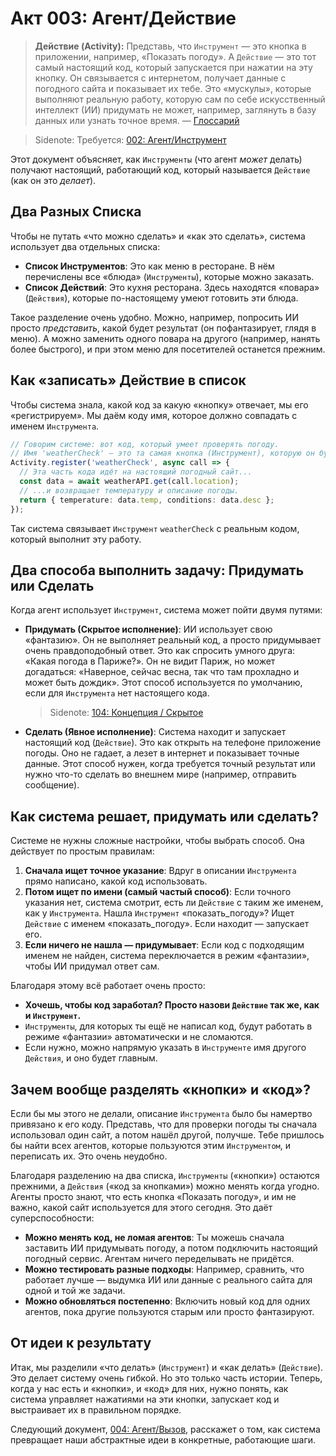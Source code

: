 # Акт 003: Агент/Действие

> **Действие (Activity):** Представь, что `Инструмент` — это кнопка в приложении, например, «Показать погоду». А `Действие` — это тот самый настоящий код, который запускается при нажатии на эту кнопку. Он связывается с интернетом, получает данные с погодного сайта и показывает их тебе. Это «мускулы», которые выполняют реальную работу, которую сам по себе искусственный интеллект (ИИ) придумать не может, например, заглянуть в базу данных или узнать точное время. — [Глоссарий](./000_glossary.md)

> Sidenote: Требуется: [002: Агент/Инструмент](./002_agent_tool.md)
>

Этот документ объясняет, как `Инструменты` (что агент *может* делать) получают настоящий, работающий код, который называется `Действие` (как он это *делает*).

## Два Разных Списка

Чтобы не путать «что можно сделать» и «как это сделать», система использует два отдельных списка:

- **Список Инструментов**: Это как меню в ресторане. В нём перечислены все «блюда» (`Инструменты`), которые можно заказать.
- **Список Действий**: Это кухня ресторана. Здесь находятся «повара» (`Действия`), которые по-настоящему умеют готовить эти блюда.

Такое разделение очень удобно. Можно, например, попросить ИИ просто *представить*, какой будет результат (он пофантазирует, глядя в меню). А можно заменить одного повара на другого (например, нанять более быстрого), и при этом меню для посетителей останется прежним.

## Как «записать» Действие в список

Чтобы система знала, какой код за какую «кнопку» отвечает, мы его «регистрируем». Мы даём коду имя, которое должно совпадать с именем `Инструмента`.

```typescript
// Говорим системе: вот код, который умеет проверять погоду.
// Имя 'weatherCheck' — это та самая кнопка (Инструмент), которую он будет обслуживать.
Activity.register('weatherCheck', async call => {
  // Эта часть кода идёт на настоящий погодный сайт...
  const data = await weatherAPI.get(call.location);
  // ...и возвращает температуру и описание погоды.
  return { temperature: data.temp, conditions: data.desc };
});
```

Так система связывает `Инструмент` `weatherCheck` с реальным кодом, который выполнит эту работу.

## Два способа выполнить задачу: Придумать или Сделать

Когда агент использует `Инструмент`, система может пойти двумя путями:

- **Придумать (Скрытое исполнение)**: ИИ использует свою «фантазию». Он не выполняет реальный код, а просто придумывает очень правдоподобный ответ. Это как спросить умного друга: «Какая погода в Париже?». Он не видит Париж, но может догадаться: «Наверное, сейчас весна, так что там прохладно и может быть дождик». Этот способ используется по умолчанию, если для `Инструмента` нет настоящего кода.
  > Sidenote: [104: Концепция / Скрытое](./104_concept_latent.md)
- **Сделать (Явное исполнение)**: Система находит и запускает настоящий код (`Действие`). Это как открыть на телефоне приложение погоды. Оно не гадает, а лезет в интернет и показывает точные данные. Этот способ нужен, когда требуется точный результат или нужно что-то сделать во внешнем мире (например, отправить сообщение).

## Как система решает, придумать или сделать?

Системе не нужны сложные настройки, чтобы выбрать способ. Она действует по простым правилам:

1.  **Сначала ищет точное указание**: Вдруг в описании `Инструмента` прямо написано, какой код использовать.
2.  **Потом ищет по имени (самый частый способ)**: Если точного указания нет, система смотрит, есть ли `Действие` с таким же именем, как у `Инструмента`. Нашла `Инструмент` «показать_погоду»? Ищет `Действие` с именем «показать_погоду». Если находит — запускает его.
3.  **Если ничего не нашла — придумывает**: Если код с подходящим именем не найден, система переключается в режим «фантазии», чтобы ИИ придумал ответ сам.

Благодаря этому всё работает очень просто:

- **Хочешь, чтобы код заработал? Просто назови `Действие` так же, как и `Инструмент`.**
- `Инструменты`, для которых ты ещё не написал код, будут работать в режиме «фантазии» автоматически и не сломаются.
- Если нужно, можно напрямую указать в `Инструменте` имя другого `Действия`, и оно будет главным.

## Зачем вообще разделять «кнопки» и «код»?

Если бы мы этого не делали, описание `Инструмента` было бы намертво привязано к его коду. Представь, что для проверки погоды ты сначала использовал один сайт, а потом нашёл другой, получше. Тебе пришлось бы найти всех агентов, которые пользуются этим `Инструментом`, и переписать их. Это очень неудобно.

Благодаря разделению на два списка, `Инструменты` («кнопки») остаются прежними, а `Действия` («код за кнопками») можно менять когда угодно. Агенты просто знают, что есть кнопка «Показать погоду», и им не важно, какой сайт используется для этого сегодня. Это даёт суперспособности:

- **Можно менять код, не ломая агентов**: Ты можешь сначала заставить ИИ придумывать погоду, а потом подключить настоящий погодный сервис. Агентам ничего переделывать не придётся.
- **Можно тестировать разные подходы**: Например, сравнить, что работает лучше — выдумка ИИ или данные с реального сайта для одной и той же задачи.
- **Можно обновляться постепенно**: Включить новый код для одних агентов, пока другие пользуются старым или просто фантазируют.

## От идеи к результату

Итак, мы разделили «что делать» (`Инструмент`) и «как делать» (`Действие`). Это делает систему очень гибкой. Но это только часть истории. Теперь, когда у нас есть и «кнопки», и «код» для них, нужно понять, как система управляет нажатиями на эти кнопки, запускает код и выстраивает их в правильном порядке.

Следующий документ, [004: Агент/Вызов](./004_agent_call.md), расскажет о том, как система превращает наши абстрактные идеи в конкретные, работающие шаги.